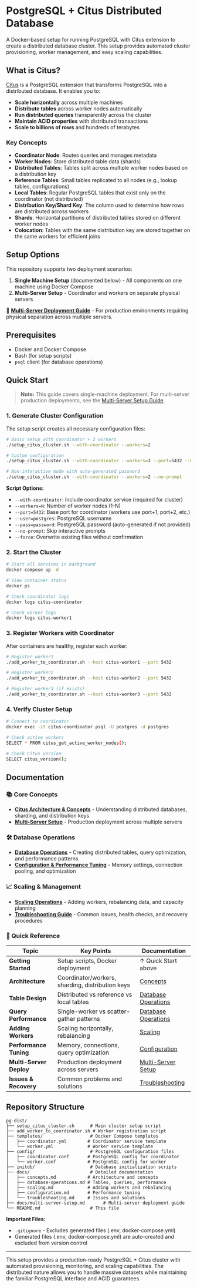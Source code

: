 # PostgreSQL + Citus Distributed Database

A Docker-based setup for running PostgreSQL with Citus extension to create a distributed database cluster. This setup provides automated cluster provisioning, worker management, and easy scaling capabilities.

## What is Citus?

[Citus](https://www.citusdata.com/) is a PostgreSQL extension that transforms PostgreSQL into a distributed database. It enables you to:

- **Scale horizontally** across multiple machines
- **Distribute tables** across worker nodes automatically
- **Run distributed queries** transparently across the cluster
- **Maintain ACID properties** with distributed transactions
- **Scale to billions of rows** and hundreds of terabytes

### Key Concepts

- **Coordinator Node**: Routes queries and manages metadata
- **Worker Nodes**: Store distributed table data (shards)
- **Distributed Tables**: Tables split across multiple worker nodes based on a distribution key
- **Reference Tables**: Small tables replicated to all nodes (e.g., lookup tables, configurations)
- **Local Tables**: Regular PostgreSQL tables that exist only on the coordinator (not distributed)
- **Distribution Key/Shard Key**: The column used to determine how rows are distributed across workers
- **Shards**: Horizontal partitions of distributed tables stored on different worker nodes
- **Colocation**: Tables with the same distribution key are stored together on the same workers for efficient joins

## Setup Options

This repository supports two deployment scenarios:

1. **Single Machine Setup** (documented below) - All components on one machine using Docker Compose
2. **Multi-Server Setup** - Coordinator and workers on separate physical servers

📖 **[Multi-Server Deployment Guide](docs/multi-server-setup.md)** - For production environments requiring physical separation across multiple servers.

## Prerequisites

- Docker and Docker Compose
- Bash (for setup scripts)
- `psql` client (for database operations)

## Quick Start

> **Note:** This guide covers single-machine deployment. For multi-server production deployments, see the [Multi-Server Setup Guide](docs/multi-server-setup.md).

### 1. Generate Cluster Configuration

The setup script creates all necessary configuration files:

```bash
# Basic setup with coordinator + 2 workers
./setup_citus_cluster.sh --with-coordinator --workers=2

# Custom configuration
./setup_citus_cluster.sh --with-coordinator --workers=3 --port=5432 --user=myuser --pass=mypassword

# Non-interactive mode with auto-generated password
./setup_citus_cluster.sh --with-coordinator --workers=2 --no-prompt
```

**Script Options:**

- `--with-coordinator`: Include coordinator service (required for cluster)
- `--workers=N`: Number of worker nodes (1-N)
- `--port=5432`: Base port for coordinator (workers use port+1, port+2, etc.)
- `--user=postgres`: PostgreSQL username
- `--pass=password`: PostgreSQL password (auto-generated if not provided)
- `--no-prompt`: Skip interactive prompts
- `--force`: Overwrite existing files without confirmation

### 2. Start the Cluster

```bash
# Start all services in background
docker compose up -d

# View container status
docker ps

# Check coordinator logs
docker logs citus-coordinator

# Check worker logs
docker logs citus-worker1
```

### 3. Register Workers with Coordinator

After containers are healthy, register each worker:

```bash
# Register worker1
./add_worker_to_coordinator.sh --host citus-worker1 --port 5432

# Register worker2
./add_worker_to_coordinator.sh --host citus-worker2 --port 5432

# Register worker3 (if exists)
./add_worker_to_coordinator.sh --host citus-worker3 --port 5432
```

### 4. Verify Cluster Setup

```bash
# Connect to coordinator
docker exec -it citus-coordinator psql -U postgres -d postgres

# Check active workers
SELECT * FROM citus_get_active_worker_nodes();

# Check Citus version
SELECT citus_version();
```

## Documentation

### 📚 Core Concepts

- **[Citus Architecture & Concepts](docs/concepts.md)** - Understanding distributed databases, sharding, and distribution keys
- **[Multi-Server Setup](docs/multi-server-setup.md)** - Production deployment across multiple servers

### 🛠️ Database Operations

- **[Database Operations](docs/database-operations.md)** - Creating distributed tables, query optimization, and performance patterns
- **[Configuration & Performance Tuning](docs/configuration.md)** - Memory settings, connection pooling, and optimization

### 📈 Scaling & Management

- **[Scaling Operations](docs/scaling.md)** - Adding workers, rebalancing data, and capacity planning
- **[Troubleshooting Guide](docs/troubleshooting.md)** - Common issues, health checks, and recovery procedures

### 🎯 Quick Reference

| Topic                   | Key Points                                       | Documentation                                      |
| ----------------------- | ------------------------------------------------ | -------------------------------------------------- |
| **Getting Started**     | Setup scripts, Docker deployment                 | ↑ Quick Start above                                |
| **Architecture**        | Coordinator/workers, sharding, distribution keys | [Concepts](docs/concepts.md)                       |
| **Table Design**        | Distributed vs reference vs local tables         | [Database Operations](docs/database-operations.md) |
| **Query Performance**   | Single-worker vs scatter-gather patterns         | [Database Operations](docs/database-operations.md) |
| **Adding Workers**      | Scaling horizontally, rebalancing                | [Scaling](docs/scaling.md)                         |
| **Performance Tuning**  | Memory, connections, query optimization          | [Configuration](docs/configuration.md)             |
| **Multi-Server Deploy** | Production deployment across servers             | [Multi-Server Setup](docs/multi-server-setup.md)   |
| **Issues & Recovery**   | Common problems and solutions                    | [Troubleshooting](docs/troubleshooting.md)         |

## Repository Structure

```
pg-dist/
├── setup_citus_cluster.sh      # Main cluster setup script
├── add_worker_to_coordinator.sh # Worker registration script
├── templates/                  # Docker Compose templates
│   ├── coordinator.yml        # Coordinator service template
│   └── worker.yml             # Worker service template
├── config/                     # PostgreSQL configuration files
│   ├── coordinator.conf       # PostgreSQL config for coordinator
│   └── worker.conf            # PostgreSQL config for worker
├── initdb/                     # Database initialization scripts
├── docs/                       # Detailed documentation
│   ├── concepts.md            # Architecture and concepts
│   ├── database-operations.md # Tables, queries, performance
│   ├── scaling.md             # Adding workers and rebalancing
│   ├── configuration.md       # Performance tuning
│   └── troubleshooting.md     # Issues and solutions
├── docs/multi-server-setup.md       # Multi-server deployment guide
└── README.md                   # This file
```

**Important Files:**

- `.gitignore` - Excludes generated files (.env, docker-compose.yml)
- Generated files (.env, docker-compose.yml) are auto-created and excluded from version control

---

This setup provides a production-ready PostgreSQL + Citus cluster with automated provisioning, monitoring, and scaling capabilities. The distributed nature allows you to handle massive datasets while maintaining the familiar PostgreSQL interface and ACID guarantees.
